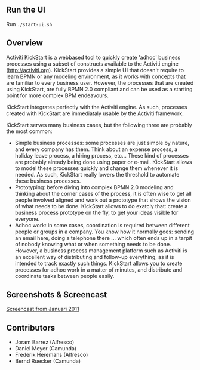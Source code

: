 Run the UI
----------

Run `./start-ui.sh`

Overview
--------

Activiti KickStart is a webbased tool to quickly create 'adhoc' business processes using a 
subset of constructs available to the Activiti engine (http://activiti.org). 
KickStart provides a simple UI that doesn't require to learn BPMN or any modeling environment,
as it works with concepts that are familiar to every business user. 
However, the processes that are created using KickStart, are fully BPMN 2.0 compliant
and can be used as a starting point for more complex BPM endeavours.

KickStart integrates perfectly with the Activiti engine. As such, processes created with KickStart
are immediataly usable by the Activiti framework.

KickStart serves many business cases, but the following three are probably the most common:

* Simple business processes: some processes are just simple by nature, and every company has them. Think about an expense process, a holiday leave process, a hiring process, etc... These kind of processes are probably already being done using paper or e-mail. KickStart allows to model these processes quickly and change them whenever it is needed. As such, KickStart really lowers the threshold to automate these business processes.
* Prototyping: before diving into complex BPMN 2.0 modeling and thinking about the corner cases of the process, it is often wise to get all people involved aligned and work out a prototype that shows the vision of what needs to be done. KickStart allows to do exatcly that: create a business process prototype on the fly, to get your ideas visible for everyone.
* Adhoc work: in some cases, coordination is required between different people or groups in a company. You know how it normally goes: sending an email here, doing a telephone there ... which often ends up in a tarpit of nobody knowing what or when something needs to be done. However, a business process management platform such as Activiti is an excellent way of distributing and follow-up everything, as it is intended to track exactly such things. KickStart allows you to create processes for adhoc work in a matter of minutes, and distribute and coordinate tasks between people easily. 


Screenshots & Screencast
------------------------

[Screencast from Januari 2011](http://www.jorambarrez.be/blog/2011/01/05/adhoc-workflow-with-activiti-kickstart/)

Contributors
------------

* Joram Barrez (Alfresco)
* Daniel Meyer (Camunda)
* Frederik Heremans (Alfresco)
* Bernd Ruecker (Camunda)





